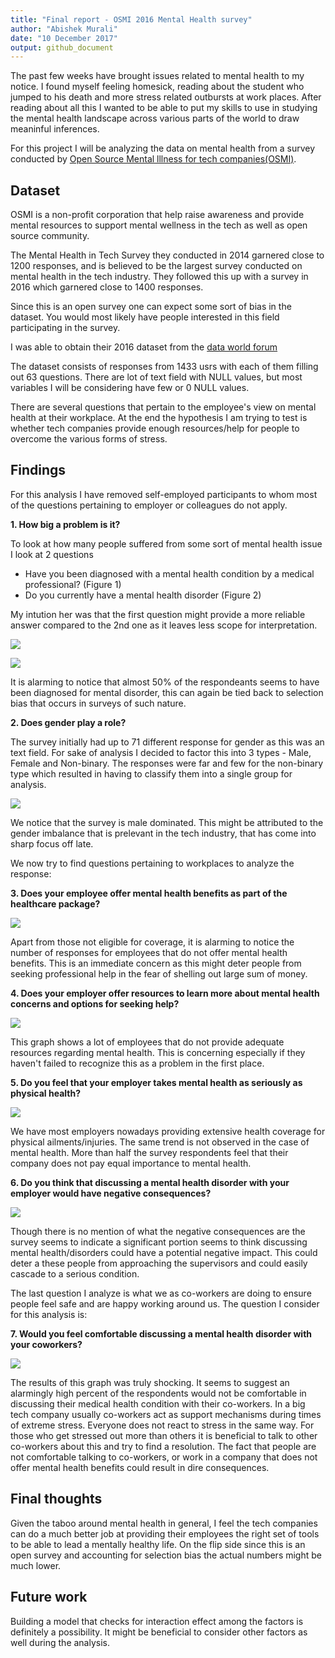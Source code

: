 ```yaml
---
title: "Final report - OSMI 2016 Mental Health survey"
author: "Abishek Murali"
date: "10 December 2017"
output: github_document
---
```




The past few weeks have brought issues related to mental health to my notice. I found myself feeling homesick, reading about the student who jumped to his death and more stress related outbursts at work places. After reading about all this I wanted to be able to put my skills to use in studying the mental health landscape across various parts of the world to draw meaninful inferences.

For this project I will be analyzing the data on mental health from a survey conducted by [Open Source Mental lllness for tech companies(OSMI)](https://osmihelp.org/).

## Dataset

OSMI is a non-profit corporation that help raise awareness and provide mental resources to support mental wellness in the tech as well as open source community.

The Mental Health in Tech Survey they conducted in 2014 garnered close to 1200 responses, and is believed to be the largest survey conducted on mental health in the tech industry. They followed this up with a survey in 2016 which garnered close to 1400 responses.

Since this is an open survey one can expect some sort of bias in the dataset. You would most likely have people interested in this field participating in the survey.

I was able to obtain their 2016 dataset from the [data world forum](https://data.world/kittybot/osmi-mental-health-tech-2016)

The dataset consists of responses from 1433 usrs with each of them filling out 63 questions. There are lot of text field with NULL values, but most variables I will be considering have few or 0 NULL values.

There are several questions that pertain to the employee's view on mental health at their workplace. At the end the hypothesis I am trying to test is whether tech companies provide enough resources/help for people to overcome the various forms of stress.

## Findings 

For this analysis I have removed self-employed participants to whom most of the questions pertaining to employer or colleagues do not apply. 

**1. How big a problem is it?**

To look at how many people suffered from some sort of mental health issue I look at 2 questions
- Have you been diagnosed with a mental health condition by a medical professional? (Figure 1)
- Do you currently have a mental health disorder (Figure 2)

My intution her was that the first question might provide a more reliable answer compared to the 2nd one as it leaves less scope for interpretation.

![](../results/figures/diag_prof.png)


![](../results/figures/have_disorder.png)

It is alarming to notice that almost 50% of the respondeants seems to have been diagnosed for mental disorder, this can again be tied back to selection bias that occurs in surveys of such nature.

**2. Does gender play a role?**

The survey initially had up to 71 different response for gender as this was an text field. For sake of analysis  I decided to factor this into 3 types - Male, Female and Non-binary. The responses were far and few for the non-binary type which resulted in having to classify them into a single group for analysis.

![](../results/figures/gender_breakdown.png)

We notice that the survey is male dominated. This might be attributed to the gender imbalance that is prelevant in the tech industry, that has come into sharp focus off late. 

We now try to find questions pertaining to workplaces to analyze the response:

**3. Does your employee offer mental health benefits as part of the healthcare package?**

![](../results/figures/employee_benefits.png)

Apart from those not eligible for coverage, it is alarming to notice the number of responses for employees that do not offer mental health benefits. This is an immediate concern as this might deter people from seeking professional help in the fear of shelling out large sum of money.

**4. Does your employer offer resources to learn more about mental health concerns and options for seeking help?**

![](../results/figures/emp_resources.png)

This graph shows a lot of employees that do not provide adequate resources regarding mental health. This is concerning especially if they haven't failed to recognize this as a problem in the first place.

**5. Do you feel that your employer takes mental health as seriously as physical health?**

![](../results/figures/mental_physical.png)

We have most employers nowadays providing extensive health coverage for physical ailments/injuries. The same trend is not observed in the case of mental health. More than half the survey respondents feel that their company does not pay equal importance to mental health.

**6. Do you think that discussing a mental health disorder with your employer would have negative consequences?**

![](../results/figures/disc_negative.png)

Though there is no mention of what the negative consequences are the survey seems to indicate a significant portion seems to think discussing mental health/disorders could have a potential negative impact. This could deter a these people from approaching the supervisors and could easily cascade to a serious condition.

The last question I analyze is what we as co-workers are doing to ensure people feel safe and are happy working around us. The question I consider for this analysis is:

**7. Would you feel comfortable discussing a mental health disorder with your coworkers?**

![](../results/figures/coworker_comfort.png)

The results of this graph was truly shocking. It seems to suggest an alarmingly high percent of the respondents would not be comfortable in discussing their medical health condition with their co-workers. In a big tech company usually co-workers act as support mechanisms during times of extreme stress. Everyone does not react to stress in the same way. For those who get stressed out more than others it is beneficial to talk to other co-workers about this and try to find a resolution. The fact that people are not comfortable talking to co-workers, or work in a company that does not offer mental health benefits could result in dire consequences. 

## Final thoughts

Given the taboo around mental health in general, I feel the tech companies can do a much better job at providing their employees the right set of tools to be able to lead a mentally healthy life. On the flip side since this is an open survey and accounting for selection bias the actual numbers might be much lower.

## Future work

Building a model that checks for interaction effect among the factors is definitely a possibility. It might be beneficial to consider other factors as well during the analysis. 



